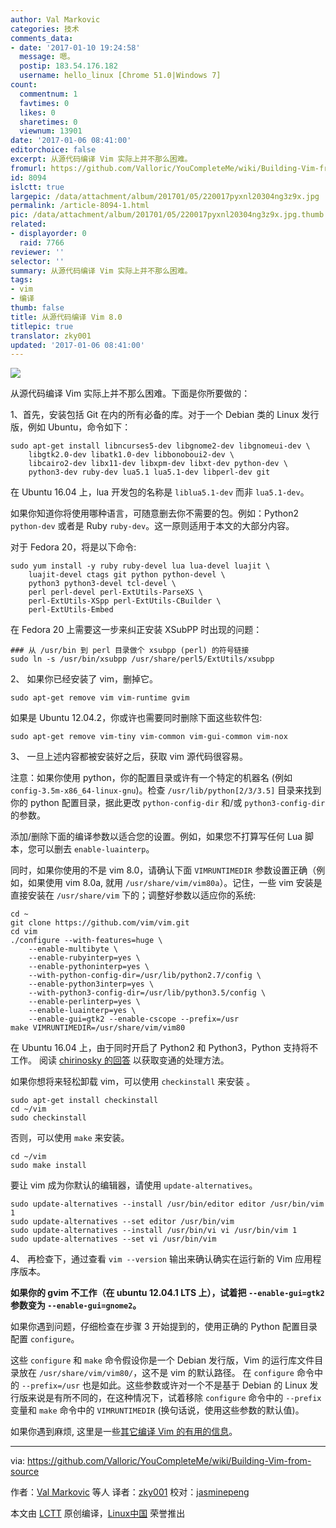 ```yaml
---
author: Val Markovic
categories: 技术
comments_data:
- date: '2017-01-10 19:24:58'
  message: 嗯。
  postip: 183.54.176.182
  username: hello_linux [Chrome 51.0|Windows 7]
count:
  commentnum: 1
  favtimes: 0
  likes: 0
  sharetimes: 0
  viewnum: 13901
date: '2017-01-06 08:41:00'
editorchoice: false
excerpt: 从源代码编译 Vim 实际上并不那么困难。
fromurl: https://github.com/Valloric/YouCompleteMe/wiki/Building-Vim-from-source
id: 8094
islctt: true
largepic: /data/attachment/album/201701/05/220017pyxnl20304ng3z9x.jpg
permalink: /article-8094-1.html
pic: /data/attachment/album/201701/05/220017pyxnl20304ng3z9x.jpg.thumb.jpg
related:
- displayorder: 0
  raid: 7766
reviewer: ''
selector: ''
summary: 从源代码编译 Vim 实际上并不那么困难。
tags:
- vim
- 编译
thumb: false
title: 从源代码编译 Vim 8.0
titlepic: true
translator: zky001
updated: '2017-01-06 08:41:00'
---
```


![](/data/attachment/album/201701/05/220017pyxnl20304ng3z9x.jpg)


从源代码编译 Vim 实际上并不那么困难。下面是你所要做的：


1、首先，安装包括 Git 在内的所有必备的库。对于一个 Debian 类的 Linux 发行版，例如 Ubuntu，命令如下：



```
sudo apt-get install libncurses5-dev libgnome2-dev libgnomeui-dev \
    libgtk2.0-dev libatk1.0-dev libbonoboui2-dev \
    libcairo2-dev libx11-dev libxpm-dev libxt-dev python-dev \
    python3-dev ruby-dev lua5.1 lua5.1-dev libperl-dev git

```

在 Ubuntu 16.04 上，lua 开发包的名称是 `liblua5.1-dev` 而非 `lua5.1-dev`。


如果你知道你将使用哪种语言，可随意删去你不需要的包。例如：Python2 `python-dev` 或者是 Ruby `ruby-dev`。这一原则适用于本文的大部分内容。


对于 Fedora 20，将是以下命令:



```
sudo yum install -y ruby ruby-devel lua lua-devel luajit \
    luajit-devel ctags git python python-devel \
    python3 python3-devel tcl-devel \
    perl perl-devel perl-ExtUtils-ParseXS \
    perl-ExtUtils-XSpp perl-ExtUtils-CBuilder \
    perl-ExtUtils-Embed

```

在 Fedora 20 上需要这一步来纠正安装 XSubPP 时出现的问题：



```
### 从 /usr/bin 到 perl 目录做个 xsubpp (perl) 的符号链接
sudo ln -s /usr/bin/xsubpp /usr/share/perl5/ExtUtils/xsubpp 

```

2、 如果你已经安装了 vim，删掉它。



```
sudo apt-get remove vim vim-runtime gvim

```

如果是 Ubuntu 12.04.2，你或许也需要同时删除下面这些软件包:



```
sudo apt-get remove vim-tiny vim-common vim-gui-common vim-nox

```

3、 一旦上述内容都被安装好之后，获取 vim 源代码很容易。


注意：如果你使用 python，你的配置目录或许有一个特定的机器名 (例如 `config-3.5m-x86_64-linux-gnu`)。检查 `/usr/lib/python[2/3/3.5]` 目录来找到你的 python 配置目录，据此更改 `python-config-dir` 和/或 `python3-config-dir`的参数。


添加/删除下面的编译参数以适合您的设置。例如，如果您不打算写任何 Lua 脚本，您可以删去 `enable-luainterp`。


同时，如果你使用的不是 vim 8.0，请确认下面 `VIMRUNTIMEDIR` 参数设置正确（例如，如果使用 vim 8.0a, 就用 `/usr/share/vim/vim80a`）。记住，一些 vim 安装是直接安装在 `/usr/share/vim` 下的；调整好参数以适应你的系统:



```
cd ~
git clone https://github.com/vim/vim.git
cd vim
./configure --with-features=huge \
    --enable-multibyte \
    --enable-rubyinterp=yes \
    --enable-pythoninterp=yes \
    --with-python-config-dir=/usr/lib/python2.7/config \
    --enable-python3interp=yes \
    --with-python3-config-dir=/usr/lib/python3.5/config \
    --enable-perlinterp=yes \
    --enable-luainterp=yes \
    --enable-gui=gtk2 --enable-cscope --prefix=/usr
make VIMRUNTIMEDIR=/usr/share/vim/vim80

```

在 Ubuntu 16.04 上，由于同时开启了 Python2 和 Python3，Python 支持将不工作。 阅读 [chirinosky 的回答](http://stackoverflow.com/questions/23023783/vim-compiled-with-python-support-but-cant-see-sys-version) 以获取变通的处理方法。


如果你想将来轻松卸载 vim，可以使用 `checkinstall` 来安装 。



```
sudo apt-get install checkinstall
cd ~/vim
sudo checkinstall

```

否则，可以使用 `make` 来安装。



```
cd ~/vim
sudo make install

```

要让 vim 成为你默认的编辑器，请使用 `update-alternatives`。



```
sudo update-alternatives --install /usr/bin/editor editor /usr/bin/vim 1
sudo update-alternatives --set editor /usr/bin/vim
sudo update-alternatives --install /usr/bin/vi vi /usr/bin/vim 1
sudo update-alternatives --set vi /usr/bin/vim

```

4、 再检查下，通过查看 `vim --version` 输出来确认确实在运行新的 Vim 应用程序版本。


**如果你的 gvim 不工作（在 ubuntu 12.04.1 LTS 上），试着把 `--enable-gui=gtk2` 参数变为 `--enable-gui=gnome2`。**


如果你遇到问题，仔细检查在步骤 3 开始提到的，使用正确的 Python 配置目录配置 `configure`。


这些 `configure` 和 `make` 命令假设你是一个 Debian 发行版，Vim 的运行库文件目录放在 `/usr/share/vim/vim80/`，这不是 vim 的默认路径。 在 `configure` 命令中的 `--prefix=/usr` 也是如此。这些参数或许对一个不是基于 Debian 的 Linux 发行版来说是有所不同的，在这种情况下，试着移除 `configure` 命令中的 `--prefix` 变量和 `make` 命令中的 `VIMRUNTIMEDIR` (换句话说，使用这些参数的默认值)。


如果你遇到麻烦, 这里是一些[其它编译 Vim 的有用的信息](http://vim.wikia.com/wiki/Building_Vim)。




---


via: <https://github.com/Valloric/YouCompleteMe/wiki/Building-Vim-from-source>


作者：[Val Markovic](https://github.com/Valloric) 等人 译者：[zky001](https://github.com/zky001) 校对：[jasminepeng](https://github.com/jasminepeng)


本文由 [LCTT](https://github.com/LCTT/TranslateProject) 原创编译，[Linux中国](https://linux.cn/) 荣誉推出